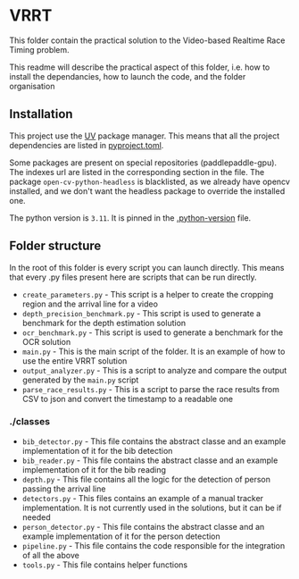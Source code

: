 # VRRT

This folder contain the practical solution to the Video-based Realtime Race Timing problem.

This readme will describe the practical aspect of this folder, i.e. how to install the dependancies, how to launch the code, and the folder organisation

## Installation

This project use the [UV](https://docs.astral.sh/uv/) package manager. This means that all the project dependencies are listed in [pyproject.toml](./pyproject.toml).

Some packages are present on special repositories (paddlepaddle-gpu). The indexes url are listed in the corresponding section in the file. The package `open-cv-python-headless` is blacklisted, as we already have opencv installed, and we don't want the headless package to override the installed one.

The python version is `3.11`. It is pinned in the [.python-version](./.python-version) file.


## Folder structure

In the root of this folder is every script you can launch directly. This means that every .py files present here are scripts that can be run directly.

- `create_parameters.py` - This script is a helper to create the cropping region and the arrival line for a video
- `depth_precision_benchmark.py` - This script is used to generate a benchmark for the depth estimation solution
- `ocr_benchmark.py` - This script is used to generate a benchmark for the OCR solution
- `main.py` - This is the main script of the folder. It is an example of how to use the entire VRRT solution
- `output_analyzer.py` - This is a script to analyze and compare the output generated by the `main.py` script
- `parse_race_results.py` - This is a script to parse the race results from CSV to json and convert the timestamp to a readable one

### ./classes
- `bib_detector.py` - This file contains the abstract classe and an example implementation of it for the bib detection
- `bib_reader.py` - This file contains the abstract classe and an example implementation of it for the bib reading
- `depth.py` - This file contains all the logic for the detection of person passing the arrival line
- `detectors.py` - This files contains an example of a manual tracker implementation. It is not currently used in the solutions, but it can be if needed
- `person_detector.py` - This file contains the abstract classe and an example implementation of it for the person detection
- `pipeline.py` - This file contains the code responsible for the integration of all the above
- `tools.py` - This file contains helper functions
